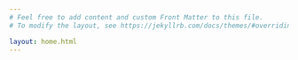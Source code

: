```yaml
---
# Feel free to add content and custom Front Matter to this file.
# To modify the layout, see https://jekyllrb.com/docs/themes/#overriding-theme-defaults

layout: home.html
---
```

